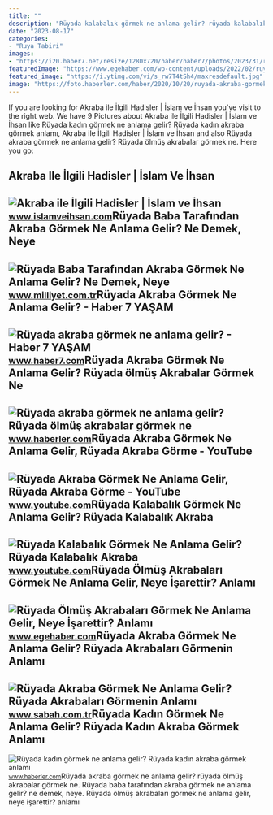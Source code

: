 ```yaml
---
title: ""
description: "Rüyada kalabalık görmek ne anlama gelir? rüyada kalabalık akraba"
date: "2023-08-17"
categories:
- "Ruya Tabiri"
images:
- "https://i20.haber7.net/resize/1280x720/haber/haber7/photos/2023/31/ruyada_akraba_gormek_ne_anlama_gelir_1690893405_3412.jpg"
featuredImage: "https://www.egehaber.com/wp-content/uploads/2022/02/ruyada-olmus-akraba-1081x720.jpeg"
featured_image: "https://i.ytimg.com/vi/s_rw7T4tSh4/maxresdefault.jpg"
image: "https://foto.haberler.com/haber/2020/10/20/ruyada-akraba-gormek-ne-anlama-gelir-ruyada-13680257_1649_amp.jpg"
---
```


If you are looking for Akraba ile İlgili Hadisler | İslam ve İhsan you've visit to the right web. We have 9 Pictures about Akraba ile İlgili Hadisler | İslam ve İhsan like Rüyada kadın görmek ne anlama gelir? Rüyada kadın akraba görmek anlamı, Akraba ile İlgili Hadisler | İslam ve İhsan and also Rüyada akraba görmek ne anlama gelir? Rüyada ölmüş akrabalar görmek ne. Here you go:

Akraba Ile İlgili Hadisler | İslam Ve İhsan
-------------------------------------------

 ![Akraba ile İlgili Hadisler | İslam ve İhsan](https://www.islamveihsan.com/wp-content/uploads/2021/08/akraba-ile-ilgili-hadisler-182202-m.jpg) <small>www.islamveihsan.com</small>Rüyada Baba Tarafından Akraba Görmek Ne Anlama Gelir? Ne Demek, Neye
--------------------------------------------------------------------

 ![Rüyada Baba Tarafından Akraba Görmek Ne Anlama Gelir? Ne Demek, Neye](https://image.milimaj.com/i/milliyet/75/0x410/646f14b586b24a3268ebf800.jpg) <small>www.milliyet.com.tr</small>Rüyada Akraba Görmek Ne Anlama Gelir? - Haber 7 YAŞAM
-----------------------------------------------------

 ![Rüyada akraba görmek ne anlama gelir? - Haber 7 YAŞAM](https://i20.haber7.net/resize/1280x720/haber/haber7/photos/2023/31/ruyada_akraba_gormek_ne_anlama_gelir_1690893405_3412.jpg) <small>www.haber7.com</small>Rüyada Akraba Görmek Ne Anlama Gelir? Rüyada ölmüş Akrabalar Görmek Ne
----------------------------------------------------------------------

 ![Rüyada akraba görmek ne anlama gelir? Rüyada ölmüş akrabalar görmek ne](https://foto.haberler.com/haber/2020/10/20/ruyada-akraba-gormek-ne-anlama-gelir-ruyada-13680257_1649_amp.jpg) <small>www.haberler.com</small>Rüyada Akraba Görmek Ne Anlama Gelir, Rüyada Akraba Görme - YouTube
-------------------------------------------------------------------

 ![Rüyada Akraba Görmek Ne Anlama Gelir, Rüyada Akraba Görme - YouTube](https://i.ytimg.com/vi/1A6gKC3iRic/maxresdefault.jpg) <small>www.youtube.com</small>Rüyada Kalabalık Görmek Ne Anlama Gelir? Rüyada Kalabalık Akraba
----------------------------------------------------------------

 ![Rüyada Kalabalık Görmek Ne Anlama Gelir? Rüyada Kalabalık Akraba](https://i.ytimg.com/vi/s_rw7T4tSh4/maxresdefault.jpg) <small>www.youtube.com</small>Rüyada Ölmüş Akrabaları Görmek Ne Anlama Gelir, Neye İşarettir? Anlamı
----------------------------------------------------------------------

 ![Rüyada Ölmüş Akrabaları Görmek Ne Anlama Gelir, Neye İşarettir? Anlamı](https://www.egehaber.com/wp-content/uploads/2022/02/ruyada-olmus-akraba-1081x720.jpeg) <small>www.egehaber.com</small>Rüyada Akraba Görmek Ne Anlama Gelir? Rüyada Akrabaları Görmenin Anlamı
-----------------------------------------------------------------------

 ![Rüyada Akraba Görmek Ne Anlama Gelir? Rüyada Akrabaları Görmenin Anlamı](https://iasbh.tmgrup.com.tr/44b2c7/752/395/0/0/750/394?u=https://isbh.tmgrup.com.tr/sbh/2019/10/19/ruyada-akraba-gormek-ne-anlama-gelir-ruyada-akrabalari-gormek-ne-demek-1571435355358.jpg) <small>www.sabah.com.tr</small>Rüyada Kadın Görmek Ne Anlama Gelir? Rüyada Kadın Akraba Görmek Anlamı
----------------------------------------------------------------------

 ![Rüyada kadın görmek ne anlama gelir? Rüyada kadın akraba görmek anlamı](https://i.hbrcdn.com/haber/2022/10/18/ruyada-kadin-gormek-ne-anlama-gelir-ruyada-kadin-15368360_4288_amp.jpg) <small>www.haberler.com</small>Rüyada akraba görmek ne anlama gelir? rüyada ölmüş akrabalar görmek ne. Rüyada baba tarafından akraba görmek ne anlama gelir? ne demek, neye. Rüyada ölmüş akrabaları görmek ne anlama gelir, neye i̇şarettir? anlamı
